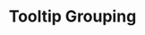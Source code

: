---
title: Tooltip Grouping
position:
parameters:
  - name:
    content:
content_markdown:

left_code_blocks:
  - code_block: |-
      {
          "data": {
              "columns": [
                  ["data1", 30, 200, 100, 400, 150, 250],
                  ["data2", 50, 20, 10, 40, 15, 25],
                  ["data3", 500, 320, 210, 340, 215, 125]
              ]
          },
          "tooltip": {
              "grouped": true
          }
      }
    title: Input JSON
    language: json
  - code_block: |-
      chart.do('ungroup tooltip')
    title: Config
    language: javascript

right_code_blocks:
  - code_block: |-
      {
          "data": {
              "columns": [
                  ["data1", 30, 200, 100, 400, 150, 250],
                  ["data2", 50, 20, 10, 40, 15, 25],
                  ["data3", 500, 320, 210, 340, 215, 125]
              ]
          },
          "tooltip": {
              "grouped": false
          }
      }
    title: Output
    language: json
---